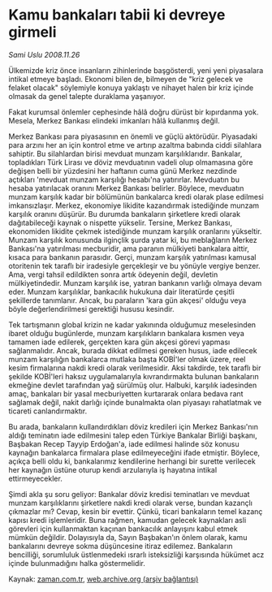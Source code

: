 # Kamu bankaları  tabii ki devreye girmeli

*Sami Uslu 2008.11.26*

<tr><td class="metin" colspan="2" style="padding-top: 20px; padding-left: 5px; padding-right: 10px;">Ülkemizde kriz önce insanların zihinlerinde başgösterdi, yeni yeni piyasalara intikal etmeye başladı. Ekonomi bilen de, bilmeyen de "kriz gelecek ve felaket olacak" söylemiyle konuya yaklaştı ve nihayet halen bir kriz içinde olmasak da genel talepte duraklama yaşanıyor.</td></tr><tr><td class="metin" colspan="2" style="padding-top: 20px; padding-left: 5px; padding-right: 10px;"><p> Fakat kurumsal önlemler cephesinde hâlâ doğru dürüst bir kıpırdanma yok. Mesela, Merkez Bankası elindeki imkanları hâlâ kullanmış değil. 
<p>Merkez Bankası para piyasasının en önemli ve güçlü aktörüdür. Piyasadaki para arzını her an için kontrol etme ve artırıp azaltma babında ciddi silahlara sahiptir. Bu silahlardan birisi mevduat munzam karşılıklarıdır. Bankalar, topladıkları Türk Lirası ve döviz mevduatının vadeli olup olmamasına göre değişen belli bir yüzdesini her haftanın cuma günü Merkez nezdinde açtıkları 'mevduat munzam karşılığı hesabı'na yatırırlar. Mevduatın bu hesaba yatırılacak oranını Merkez Bankası belirler. Böylece, mevduatın munzam karşılık kadar bir bölümünün bankalarca kredi olarak plase edilmesi imkansızlaşır. Merkez, ekonomiye likidite kazandırmak istediğinde munzam karşılık oranını düşürür. Bu durumda bankaların şirketlere kredi olarak dağıtabileceği kaynak o nispette yükselir. Tersine, Merkez Bankası, ekonomiden likidite çekmek istediğinde munzam karşılık oranlarını yükseltir. Munzam karşılık konusunda ilginçlik şurda yatar ki, bu meblağların Merkez Bankası'na yatırılması mecburidir, ama paranın mülkiyeti bankalara aittir, kısaca para bankanın parasıdır. Gerçi, munzam karşılık yatırılması kamusal otoritenin tek taraflı bir iradesiyle gerçekleşir ve bu yönüyle vergiye benzer. Ama, vergi tahsil edildikten sonra artık ödeyenin değil, devletin mülkiyetindedir. Munzam karşılık ise, yatıran bankanın varlığı olmaya devam eder. Munzam karşılıklar, bankacılık hukukuna dair literatürde çeşitli şekillerde tanımlanır. Ancak, bu paraların 'kara gün akçesi' olduğu veya böyle değerlendirilmesi gerektiği hususu kesindir. 
<p>Tek tartışmanın global krizin ne kadar yakınında olduğumuz meselesinden ibaret olduğu bugünlerde, munzam karşılıkların bankalara kısmen veya tamamen iade edilerek, gerçekten kara gün akçesi görevi yapması sağlanmalıdır. Ancak, burada dikkat edilmesi gereken husus, iade edilecek munzam karşılığın bankalarca mutlaka başta KOBİ'ler olmak üzere, reel kesim firmalarına nakdi kredi olarak verilmesidir. Aksi takdirde, tek taraflı bir şekilde KOBİ'leri haksız uygulamalarıyla kıvrandırmakta bulunan bankaların ekmeğine devlet tarafından yağ sürülmüş olur. Halbuki, karşılık iadesinden amaç, bankaları bir yasal mecburiyetten kurtararak onlara bedava rant sağlamak değil, nakit darlığı içinde bunalmakta olan piyasayı rahatlatmak ve ticareti canlandırmaktır. 
<p>Bu arada, bankaların kullandırdıkları döviz kredileri için Merkez Bankası'nın aldığı teminatın iade edilmesini talep eden Türkiye Bankalar Birliği başkanı, Başbakan Recep Tayyip Erdoğan'a, iade edilmesi halinde söz konusu kaynağın bankalarca firmalara plase edilmeyeceğini ifade etmiştir. Böylece, açıkça belli oldu ki, bankalarımız kendilerine herhangi bir surette verilecek her kaynağın üstüne oturup kendi arzularıyla iş hayatına intikal ettirmeyecekler. 
<p>Şimdi akla şu soru geliyor: Bankalar döviz kredisi teminatları ve mevduat munzam karşılıklarını şirketlere nakdi kredi olarak verse, bundan kazançlı çıkmazlar mı? Cevap, kesin bir evettir. Çünkü, ticari bankaların temel kazanç kapısı kredi işlemleridir. Buna rağmen, kamudan gelecek kaynakları asli görevleri için kullanmaktan kaçınan bankacılık anlayışını kabul etmek mümkün değildir. Dolayısıyla da, Sayın Başbakan'ın önlem olarak, kamu bankalarını devreye sokma düşüncesine itiraz edilemez. Bankaların bencilliği, sorumluluk üstlenmedeki ısrarlı isteksizliği karşısında hükümet acz içinde bulunmadığını halka göstermelidir.<br/></p></p></p></p></p></td></tr>

Kaynak: [zaman.com.tr](http://zaman.com.tr/yazar.do?yazino=764307), [web.archive.org (arşiv bağlantısı)](http://web.archive.org/web/20090114014316/http://www.zaman.com.tr:80/yazar.do?yazino=764307)
